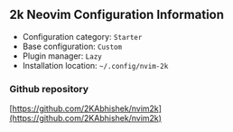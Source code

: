## 2k Neovim Configuration Information

- Configuration category: `Starter`
- Base configuration:     `Custom`
- Plugin manager:         `Lazy`
- Installation location:  `~/.config/nvim-2k`

### Github repository

[https://github.com/2KAbhishek/nvim2k](https://github.com/2KAbhishek/nvim2k)

